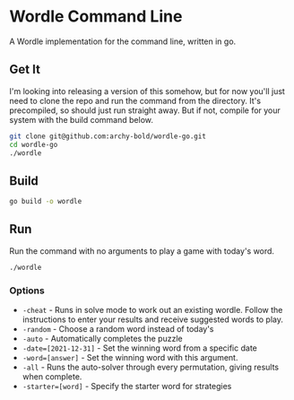 # Wordle Command Line

A Wordle implementation for the command line, written in go.

## Get It

I'm looking into releasing a version of this somehow, but for now you'll just need to clone the repo and run the command from the directory. It's precompiled, so should just run straight away. But if not, compile for your system with the build command below.

```bash
git clone git@github.com:archy-bold/wordle-go.git
cd wordle-go
./wordle
```

## Build

```bash
go build -o wordle
```

## Run

Run the command with no arguments to play a game with today's word.

```bash
./wordle
```

### Options

- `-cheat` - Runs in solve mode to work out an existing wordle. Follow the instructions to enter your results and receive suggested words to play.
- `-random` - Choose a random word instead of today's
- `-auto` - Automatically completes the puzzle
- `-date=[2021-12-31]` - Set the winning word from a specific date
- `-word=[answer]` - Set the winning word with this argument.
- `-all` - Runs the auto-solver through every permutation, giving results when complete.
- `-starter=[word]` - Specify the starter word for strategies
